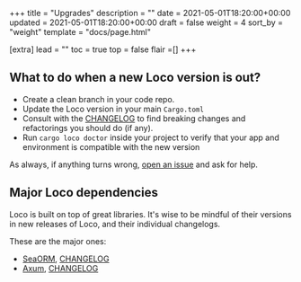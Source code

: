 +++
title = "Upgrades"
description = ""
date = 2021-05-01T18:20:00+00:00
updated = 2021-05-01T18:20:00+00:00
draft = false
weight = 4
sort_by = "weight"
template = "docs/page.html"

[extra]
lead = ""
toc = true
top = false
flair =[]
+++

## What to do when a new Loco version is out?

* Create a clean branch in your code repo.
* Update the Loco version in your main `Cargo.toml`
* Consult with the [CHANGELOG](https://github.com/loco-rs/loco/blob/master/CHANGELOG.md) to find breaking changes and refactorings you should do (if any).
* Run `cargo loco doctor` inside your project to verify that your app and environment is compatible with the new version

As always, if anything turns wrong, [open an issue](https://github.com/loco-rs/loco/issues) and ask for help.

## Major Loco dependencies

Loco is built on top of great libraries. It's wise to be mindful of their versions in new releases of Loco, and their individual changelogs.

These are the major ones:

* [SeaORM](https://www.sea-ql.org/SeaORM), [CHANGELOG](https://github.com/SeaQL/sea-orm/blob/master/CHANGELOG.md)
* [Axum](https://github.com/tokio-rs/axum), [CHANGELOG](https://github.com/tokio-rs/axum/blob/main/axum/CHANGELOG.md)

